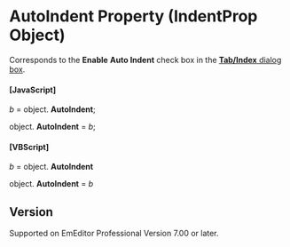 # AutoIndent Property (IndentProp Object)

Corresponds to the **Enable**
**Auto Indent** check box in the [**Tab/Index** dialog box](../../dlg/properties/general/indent/index).

#### \[JavaScript\]

_b_ =
object. **AutoIndent**;

object. **AutoIndent** = _b_;

#### \[VBScript\]

_b_ =
object. **AutoIndent**

object. **AutoIndent** = _b_

## Version

Supported on EmEditor Professional Version 7.00 or later.

